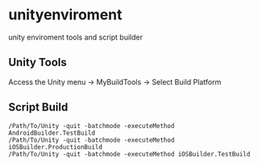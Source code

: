 # unityenviroment
unity enviroment tools and script builder

Unity Tools
-----
Access the Unity menu -> MyBuildTools -> Select Build Platform 

Script Build
-----
```/Path/To/Unity -quit -batchmode -executeMethod AndroidBuilder.ProductionBuild
/Path/To/Unity -quit -batchmode -executeMethod AndroidBuilder.TestBuild
/Path/To/Unity -quit -batchmode -executeMethod iOSBuilder.ProductionBuild
/Path/To/Unity -quit -batchmode -executeMethod iOSBuilder.TestBuild
```
